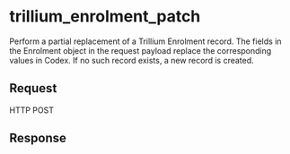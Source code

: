 # trillium_enrolment_patch
Perform a partial replacement of a Trillium Enrolment record.
The fields in the Enrolment object in the request payload replace the corresponding values in Codex. 
If no such record exists, a new record is created.

## Request
HTTP POST

## Response
